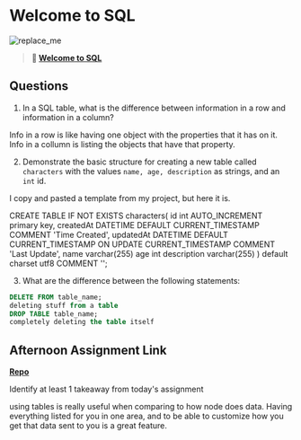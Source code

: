 # Welcome to SQL

![replace_me](https://codeworks.blob.core.windows.net/public/assets/img/illustrations/placeholder.svg)

> **📖 [Welcome to SQL](https://codeworksacademy.com/fs-student-guide/resources/wk11/01-MySQL-GettingStarted)**

## Questions

1. In a SQL table, what is the difference between information in a row and information in a column?

Info in a row is like having one object with the properties that it has on it.
Info in a collumn is listing the objects that have that property.

2. Demonstrate the basic structure for creating a new table called `characters` with the values `name, age, description` as strings, and an `int` id.

I copy and pasted a template from my project, but here it is.

CREATE TABLE IF NOT EXISTS characters(
  id int AUTO_INCREMENT primary key,
  createdAt DATETIME DEFAULT CURRENT_TIMESTAMP COMMENT 'Time Created',
  updatedAt DATETIME DEFAULT CURRENT_TIMESTAMP ON UPDATE CURRENT_TIMESTAMP COMMENT 'Last Update',
  name varchar(255)
  age int
  description varchar(255)
) default charset utf8 COMMENT '';

3. What are the difference between the following statements: 
```sql
DELETE FROM table_name;
deleting stuff from a table
DROP TABLE table_name;
completely deleting the table itself
```

## Afternoon Assignment Link

**[Repo](https://github.com/JustinBrower/gregslist_dotnet)**

Identify at least 1 takeaway from today's assignment

using tables is really useful when comparing to how node does data. Having everything listed for you in one area, and to be able to customize how you get that data sent to you is a great feature.
